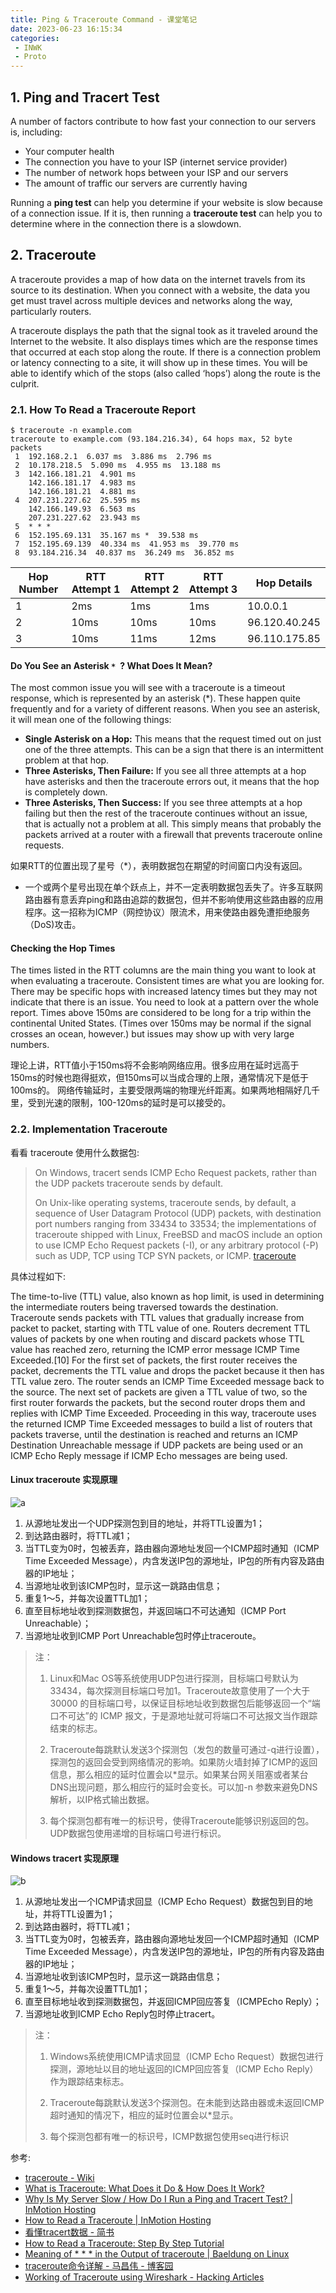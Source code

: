 ```yaml
---
title: Ping & Traceroute Command - 课堂笔记
date: 2023-06-23 16:15:34
categories:
 - INWK
 - Proto
---
```


## 1. Ping and Tracert Test

A number of factors contribute to how fast your connection to our servers is, including:

- Your computer health
- The connection you have to your ISP (internet service provider)
- The number of network hops between your ISP and our servers
- The amount of traffic our servers are currently having

Running a **ping test** can help you determine if your website is slow because of a connection issue. If it is, then running a **traceroute test** can help you to determine where in the connection there is a slowdown.

## 2. Traceroute

A traceroute provides a map of how data on the internet travels from its source to its destination.  When you connect with a website, the data you get must travel across multiple devices and networks along the way, particularly routers. 

A traceroute displays the path that the signal took as it traveled around the Internet to the website. It also displays times which are the response times that occurred at each stop along the route. If there is a connection problem or latency connecting to a site, it will show up in these times. You will be able to identify which of the stops (also called ‘hops’) along the route is the culprit.

### 2.1. How To Read a Traceroute Report

```shell
$ traceroute -n example.com
traceroute to example.com (93.184.216.34), 64 hops max, 52 byte packets
 1  192.168.2.1  6.037 ms  3.886 ms  2.796 ms
 2  10.178.218.5  5.090 ms  4.955 ms  13.188 ms
 3  142.166.181.21  4.901 ms
    142.166.181.17  4.983 ms
    142.166.181.21  4.881 ms
 4  207.231.227.62  25.595 ms
    142.166.149.93  6.563 ms
    207.231.227.62  23.943 ms
 5  * * *
 6  152.195.69.131  35.167 ms *  39.538 ms
 7  152.195.69.139  40.334 ms  41.953 ms  39.770 ms
 8  93.184.216.34  40.837 ms  36.249 ms  36.852 ms
```

| Hop Number | RTT Attempt 1 | RTT Attempt 2 | RTT Attempt 3 | Hop Details   |
| ---------- | ------------- | ------------- | ------------- | ------------- |
| 1          | 2ms           | 1ms           | 1ms           | 10.0.0.1      |
| 2          | 10ms          | 10ms          | 10ms          | 96.120.40.245 |
| 3          | 10ms          | 11ms          | 12ms          | 96.110.175.85 |

#### Do You See an Asterisk `* `? What Does It Mean?

The most common issue you will see with a traceroute is a timeout response, which is represented by an asterisk (*). These happen quite frequently and for a variety of different reasons. When you see an asterisk, it will mean one of the following things:

- **Single Asterisk on a Hop:** This means that the request timed out on just one of the three attempts. This can be a sign that there is an intermittent problem at that hop.
- **Three Asterisks, Then Failure:** If you see all three attempts at a hop have asterisks and then the traceroute errors out, it means that the hop is completely down.
- **Three Asterisks, Then Success:** If you see three attempts at a hop failing but then the rest of the traceroute continues without an issue, that is actually not a problem at all. This simply means that probably the packets arrived at a router with a firewall that prevents traceroute online requests.

如果RTT的位置出现了星号（*），表明数据包在期望的时间窗口内没有返回。

- 一个或两个星号出现在单个跃点上，并不一定表明数据包丢失了。许多互联网路由器有意丢弃ping和路由追踪的数据包，但并不影响使用这些路由器的应用程序。这一招称为ICMP（网控协议）限流术，用来使路由器免遭拒绝服务（DoS)攻击。

#### Checking the Hop Times

The times listed in the RTT columns are the main thing you want to look at when evaluating a traceroute. Consistent times are what you are looking for. There may be specific hops with increased latency times but they may not indicate that there is an issue. You need to look at a pattern over the whole report. Times above 150ms are considered to be long for a trip within the continental United States. (Times over 150ms may be normal if the signal crosses an ocean, however.) but issues may show up with very large numbers.

理论上讲，RTT值小于150ms将不会影响网络应用。很多应用在延时远高于150ms的时候也跑得挺欢，但150ms可以当成合理的上限，通常情况下是低于100ms的。
 网络传输延时，主要受限两端的物理光纤距离。如果两地相隔好几千里，受到光速的限制，100-120ms的延时是可以接受的。

### 2.2. Implementation Traceroute

看看 traceroute 使用什么数据包:

> On Windows, tracert sends ICMP Echo Request packets, rather than the UDP packets traceroute sends by default. 
>
> On Unix-like operating systems, traceroute sends, by default, a sequence of User Datagram Protocol (UDP) packets, with destination port numbers ranging from 33434 to 33534; the implementations of traceroute shipped with Linux, FreeBSD and macOS include an option to use ICMP Echo Request packets (-I), or any arbitrary protocol (-P) such as UDP, TCP using TCP SYN packets, or ICMP. [traceroute](https://en.wikipedia.org/wiki/Tracerout)

具体过程如下:

The time-to-live (TTL) value, also known as hop limit, is used in determining the intermediate routers being traversed towards the destination. Traceroute sends packets with TTL values that gradually increase from packet to packet, starting with TTL value of one. Routers decrement TTL values of packets by one when routing and discard packets whose TTL value has reached zero, returning the ICMP error message ICMP Time Exceeded.[10] For the first set of packets, the first router receives the packet, decrements the TTL value and drops the packet because it then has TTL value zero. The router sends an ICMP Time Exceeded message back to the source. The next set of packets are given a TTL value of two, so the first router forwards the packets, but the second router drops them and replies with ICMP Time Exceeded. Proceeding in this way, traceroute uses the returned ICMP Time Exceeded messages to build a list of routers that packets traverse, until the destination is reached and returns an ICMP Destination Unreachable message if UDP packets are being used or an ICMP Echo Reply message if ICMP Echo messages are being used. 

#### Linux traceroute 实现原理

![a](a.png)

1. 从源地址发出一个UDP探测包到目的地址，并将TTL设置为1；
2. 到达路由器时，将TTL减1；
3. 当TTL变为0时，包被丢弃，路由器向源地址发回一个ICMP超时通知（ICMP Time Exceeded Message），内含发送IP包的源地址，IP包的所有内容及路由器的IP地址；
4. 当源地址收到该ICMP包时，显示这一跳路由信息；
5. 重复1～5，并每次设置TTL加1；
6. 直至目标地址收到探测数据包，并返回端口不可达通知（ICMP Port Unreachable）；
7. 当源地址收到ICMP Port Unreachable包时停止traceroute。

> 注：
>
> 1. Linux和Mac OS等系统使用UDP包进行探测，目标端口号默认为33434，每次探测目标端口号加1。Traceroute故意使用了一个大于 30000 的目标端口号，以保证目标地址收到数据包后能够返回一个“端口不可达”的 ICMP 报文，于是源地址就可将端口不可达报文当作跟踪结束的标志。
>
> 2. Traceroute每跳默认发送3个探测包（发包的数量可通过-q进行设置），探测包的返回会受到网络情况的影响。如果防火墙封掉了ICMP的返回信息，那么相应的延时位置会以*显示。如果某台网关阻塞或者某台DNS出现问题，那么相应行的延时会变长。可以加-n 参数来避免DNS解析，以IP格式输出数据。
> 3. 每个探测包都有唯一的标识号，使得Traceroute能够识别返回的包。UDP数据包使用递增的目标端口号进行标识。

#### Windows tracert 实现原理

![b](b.png)

1. 从源地址发出一个ICMP请求回显（ICMP Echo Request）数据包到目的地址，并将TTL设置为1；
2. 到达路由器时，将TTL减1；
3. 当TTL变为0时，包被丢弃，路由器向源地址发回一个ICMP超时通知（ICMP Time Exceeded Message），内含发送IP包的源地址，IP包的所有内容及路由器的IP地址；
4. 当源地址收到该ICMP包时，显示这一跳路由信息；
5. 重复1～5，并每次设置TTL加1；
6. 直至目标地址收到探测数据包，并返回ICMP回应答复（ICMPEcho Reply）；
7. 当源地址收到ICMP Echo Reply包时停止tracert。

> 注：
>
> 1. Windows系统使用ICMP请求回显（ICMP Echo Request）数据包进行探测，源地址以目的地址返回的ICMP回应答复（ICMP Echo Reply）作为跟踪结束标志。
>
> 2. Traceroute每跳默认发送3个探测包。在未能到达路由器或未返回ICMP超时通知的情况下，相应的延时位置会以*显示。
>
> 3. 每个探测包都有唯一的标识号，ICMP数据包使用seq进行标识

参考: 

- [traceroute - Wiki](https://en.wikipedia.org/wiki/Tracerout)
- [What is Traceroute: What Does it Do & How Does It Work?](https://www.fortinet.com/resources/cyberglossary/traceroutes)
- [Why Is My Server Slow / How Do I Run a Ping and Tracert Test? | InMotion Hosting](https://www.inmotionhosting.com/support/website/why-is-my-server-slow-how-do-i-run-a-ping-and-tracert-test/)
- [How to Read a Traceroute | InMotion Hosting](https://www.inmotionhosting.com/support/server/ssh/read-traceroute/)
- [看懂tracert数据 - 简书](https://www.jianshu.com/p/30b064a8b07c)
- [How to Read a Traceroute: Step By Step Tutorial](https://www.catchpoint.com/network-admin-guide/how-to-read-a-traceroute)
- [Meaning of * * * in the Output of traceroute | Baeldung on Linux](https://www.baeldung.com/linux/traceroute-three-stars)
- [traceroute命令详解 - 马昌伟 - 博客园](https://www.cnblogs.com/machangwei-8/p/10353279.html)
- [Working of Traceroute using Wireshark - Hacking Articles](https://www.hackingarticles.in/working-of-traceroute-using-wireshark/)